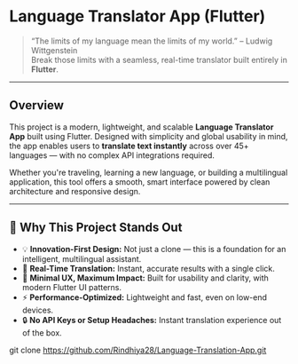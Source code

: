# Language Translator App (Flutter)

> “The limits of my language mean the limits of my world.” – Ludwig Wittgenstein  
> Break those limits with a seamless, real-time translator built entirely in **Flutter**.

---

## Overview

This project is a modern, lightweight, and scalable **Language Translator App** built using Flutter. Designed with simplicity and global usability in mind, the app enables users to **translate text instantly** across over 45+ languages — with no complex API integrations required.

Whether you're traveling, learning a new language, or building a multilingual application, this tool offers a smooth, smart interface powered by clean architecture and responsive design.

---

## 🧠 Why This Project Stands Out

- 💡 **Innovation-First Design:** Not just a clone — this is a foundation for an intelligent, multilingual assistant.
- 🎯 **Real-Time Translation:** Instant, accurate results with a single click.
- 🧘 **Minimal UX, Maximum Impact:** Built for usability and clarity, with modern Flutter UI patterns.
- ⚡ **Performance-Optimized:** Lightweight and fast, even on low-end devices.
- 🔒 **No API Keys or Setup Headaches:** Instant translation experience out of the box.
  
git clone https://github.com/Rindhiya28/Language-Translation-App.git


